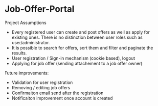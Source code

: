 # Job-Offer-Portal

Project Assumptions
- Every registered user can create and post offers as well as apply for existing ones. There is no distinction between user roles such as user/administrator.
- It is possible to search for offers, sort them and filter and paginate the results.
- User registration / Sign-in mechanism (cookie based), logout
- Applying for job offer (sending attachement to a job offer owner)


Future improvements:
- Validation for user registration
- Removing / editing job offers
- Confirmaiton email send after the registration
- Notificaiton improvement once account is created


